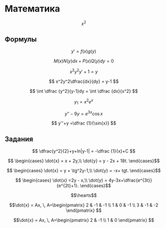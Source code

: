 # Математика
$$
x^2
$$
## Формулы
$$
y' = f(x)g(y)  
$$

$$
M(x)N(y)dx+P(x)Q(y)dy = 0
$$

$$
x^2y^2y'+1 = y
$$

$$
x^2y^2\dfrac{dx}{dy} = y-1 
$$

$$
\int \dfrac {y^2}{y-1}dy = \int \dfrac {dx}{x^2}
$$


$$ y_1=x^2e^x
$$

$$
y''- 9y=e^{3x} \cos{x} 
$$

$$
y''+y =\dfrac {1}{\sin{x}} 
$$  
## Задания
$$
\dfrac{y^2}{2}+y+ln|y-1| = -\dfrac {1}{x}+C
$$

 $$  \begin{cases}
    \dot{x} = x + 2y,\\
    \dot{y} = y - 2x + 18t.
\end{cases}$$ 

$$  \begin{cases}
    \dot{x} = y + \tg^2y-1,\\
    \dot{y} = -x+ tgt.
\end{cases}$$ 

$$  \begin{cases}
    \dot{x} =2y - x,\\
    \dot{y} = 4y-3x+\dfrac{e^{3t}}{e^{2t}+1}.
\end{cases}$$ 

$$\hearts$$ 

$$\dot{x} = Ax, \, A=\begin{pmatrix}
2 & -1 & -1 \\ 
1 & 0 & -1 \\ 
3 & -1 & -2  
\end{pmatrix} $$

$$\dot{x} = Ax, \, A=\begin{pmatrix}
2 & -1  \\ 
1 & 0   
\end{pmatrix} $$

